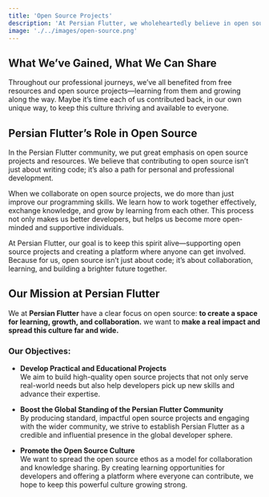 ```yaml
---
title: 'Open Source Projects'
description: 'At Persian Flutter, we wholeheartedly believe in open source! Open source projects aren’t just lines of code—they’re a driving force for community growth and recognition. Here, we come together to build high-quality projects that benefit everyone. That means learning, collaboration, and progress—all in one place!'
image: './../images/open-source.png'
---
```


## What We’ve Gained, What We Can Share

Throughout our professional journeys, we’ve all benefited from free resources and open source projects—learning from them and growing along the way. Maybe it’s time each of us contributed back, in our own unique way, to keep this culture thriving and available to everyone.

## Persian Flutter’s Role in Open Source

In the Persian Flutter community, we put great emphasis on open source projects and resources. We believe that contributing to open source isn’t just about writing code; it’s also a path for personal and professional development.

When we collaborate on open source projects, we do more than just improve our programming skills. We learn how to work together effectively, exchange knowledge, and grow by learning from each other. This process not only makes us better developers, but helps us become more open-minded and supportive individuals.

At Persian Flutter, our goal is to keep this spirit alive—supporting open source projects and creating a platform where anyone can get involved. Because for us, open source isn’t just about code; it’s about collaboration, learning, and building a brighter future together.

## Our Mission at Persian Flutter

We at **Persian Flutter** have a clear focus on open source: **to create a space for learning, growth, and collaboration.** we want to **make a real impact and spread this culture far and wide.**

### Our Objectives:

- **Develop Practical and Educational Projects**  
  We aim to build high-quality open source projects that not only serve real-world needs but also help developers pick up new skills and advance their expertise.

- **Boost the Global Standing of the Persian Flutter Community**  
  By producing standard, impactful open source projects and engaging with the wider community, we strive to establish Persian Flutter as a credible and influential presence in the global developer sphere.

- **Promote the Open Source Culture**  
  We want to spread the open source ethos as a model for collaboration and knowledge sharing. By creating learning opportunities for developers and offering a platform where everyone can contribute, we hope to keep this powerful culture growing strong.
